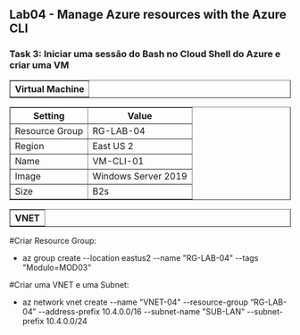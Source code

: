  <h2>Lab04 - Manage Azure resources with the Azure CLI</h2>

<h3>Task 3: Iniciar uma sessão do Bash no Cloud Shell do Azure e criar uma VM</h3>


 <table border="1">    
  <tr>
    <th>Virtual Machine</th>
  </tr>
</table>

<table border="1">    
  <tr>
    <th colspan="1">Setting</th>  	              
    <th colspan="2">Value</th>
  </tr>
<tr>
<td>Resource Group</td>
    <td>RG-LAB-04</td>
  </tr>
<tr>
<td>Region</td>
    <td>East US 2</td>
  </tr>
<td>Name</td>
    <td>VM-CLI-01</td>
 </tr>
  <td>Image</td>
    <td>Windows Server 2019</td>
  </tr>
  <td>Size</td>
    <td>B2s</td>
  </tr>
 </table>
 
  <table border="1">    
  <tr>
    <th>VNET</th>
  </tr>
</table>
 
 #Criar Resource Group:
- az group create --location eastus2 --name "RG-LAB-04" --tags "Modulo=MOD03"

#Criar uma VNET e uma Subnet:
- az network vnet create --name "VNET-04" --resource-group “RG-LAB-04” --address-prefix 10.4.0.0/16 --subnet-name "SUB-LAN" --subnet-prefix 10.4.0.0/24
